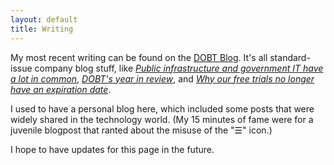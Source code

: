 ```yaml
---
layout: default
title: Writing
---
```


My most recent writing can be found on the [DOBT Blog](https://www.dobt.co/blog/author/adam/). It's all standard-issue company blog stuff, like [*Public infrastructure and government IT have a lot in common*](https://www.dobt.co/blog/aging-infrastructure/), [*DOBT's year in review*](https://www.dobt.co/blog/dobts-year-in-review/), and [*Why our free trials no longer have an expiration date*](https://www.dobt.co/blog/free-trials-no-longer-expire/).

I used to have a personal blog here, which included some posts that were widely shared in the technology world. (My 15 minutes of fame were for a juvenile blogpost that ranted about the misuse of the "☰" icon.)

I hope to have updates for this page in the future.
